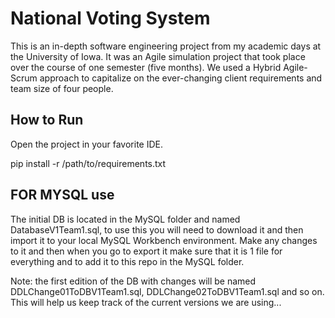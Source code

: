 # National Voting System

This is an in-depth software engineering project from my academic days at the University of Iowa. It was an Agile simulation project that took place over the course of one semester (five months). We used a Hybrid Agile-Scrum approach to capitalize on the ever-changing client requirements and team size of four people. 

## How to Run

Open the project in your favorite IDE.

  pip install -r /path/to/requirements.txt

## FOR MYSQL use
The initial DB is located in the MySQL folder and named DatabaseV1Team1.sql, to use this you will need to download it and then import it to your local MySQL Workbench environment. Make any changes to it and then when you go to export it make sure that it is 1 file for everything and to add it to this repo in the MySQL folder.

Note: the first edition of the DB with changes will be named DDLChange01ToDBV1Team1.sql, DDLChange02ToDBV1Team1.sql and so on. This will help us keep track of the current versions we are using...
